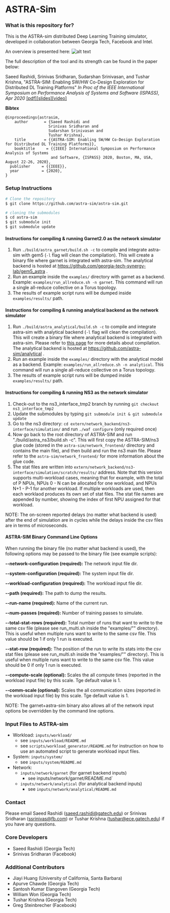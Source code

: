 # ASTRA-Sim #

### What is this repository for? ###
This is the ASTRA-sim distributed Deep Learning Training simulator, developed in collaboration between Georgia Tech, Facebook and Intel.

An overview is presented here:
![alt text](https://github.com/astra-sim/astra-sim/blob/master/docs/images/astrasim_overview_codesign.png)

The full description of the tool and its strength can be found in the paper below:

Saeed Rashidi, Srinivas Sridharan, Sudarshan Srinivasan, and Tushar Krishna,
"ASTRA-SIM: Enabling SW/HW Co-Design Exploration for Distributed DL Training Platforms"
*In Proc of the IEEE International Symposium on Performance Analysis of Systems and Software (ISPASS), Apr 2020*
[[pdf]](https://sites.gatech.edu/ece-synergy/files/2020/08/astrasim_ispass2020.pdf)[[slides]](https://cpb-us-w2.wpmucdn.com/sites.gatech.edu/dist/c/332/files/2020/08/ISPASS2020-ASTRA-SIM_talk.pdf)[[video]](https://www.youtube.com/watch?v=S-HE9yBv8_I&list=PLHJB2bhmgB7crXM7wBKIDi7OEa0UTZtrR&index=10)

**Bibtex**

    @inproceedings{astrasim,
        author       = {Saeed Rashidi and
                       Srinivas Sridharan and
                       Sudarshan Srinivasan and
                       Tushar Krishna},
        title        = {{ASTRA-SIM: Enabling SW/HW Co-Design Exploration for Distributed DL Training Platforms}},
        booktitle     = {{IEEE} International Symposium on Performance Analysis of Systems
                        and Software, {ISPASS} 2020, Boston, MA, USA, August 22-26, 2020},
      publisher     = {{IEEE}},
      year          = {2020},
    }


### Setup Instructions ###

```bash
# Clone the repository
$ git clone https://github.com/astra-sim/astra-sim.git

# cloning the submodules
$ cd astra-sim
$ git submodule init
$ git submodule update
```

#### Instructions for compiling & running Garnet2.0 as the network simulator
1. Run `./build/astra_garnet/build.sh -c` to compile and integrate astra-sim with gem5 (`-l` flag will clean the compilation). This will create a binary file where garnet is integrated with astra-sim. The analytical backend is hosted at  https://github.com/georgia-tech-synergy-lab/gem5_astra .
2. Run an example inside the `examples/` directory with garnet as a backend. Example: `examples/run_allreduce.sh -n garnet`. This command will run a single all-reduce collective on a Torus topology. 
3. The results of example script runs will be dumped inside `examples/results/` path.

#### Instructions for compiling & running analytical backend as the network simulator
1. Run `./build/astra_analytical/build.sh -c` to compile and integrate astra-sim with analytical backend (`-l` flag will clean the compilation). This will create a binary file where analytical backend is integrated with astra-sim. Please refer to [this page](https://github.com/astra-sim/astra-sim/tree/master/build/astra_analytical) for more details about compilation. The analytical backend is hosted at https://github.com/astra-sim/analytical .
2. Run an example inside the `examples/` directory with the analytical model as a backend. Example: `examples/run_allreduce.sh -n analytical`. This command will run a single all-reduce collective on a Torus topology. 
3. The results of example script runs will be dumped inside `examples/results/` path. 

#### Instructions for compiling & running NS3 as the network simulator
1. Check-out to the ns3_interface_tmp2 branch by running `git checkout ns3_interface_tmp2` 
2. Update the submodules by typing `git submodule init & git submodule update`
3. Go to the ns3 directory: `cd extern/network_backend/ns3-interface/simulation/` and run `./waf configure` (only required once)
4. Now go back to the root directory of ASTRA-SIM and run "./build/astra_ns3/build.sh -c". This will first copy the ASTRA-SIM/ns3 glue code (stored in the `astra-sim/network_frontend/` directory and contains the main file), and then build and run the ns3 main file. Please refer to the `astra-sim/network_frontend/` for more information about the glue code.
5. The stat files are written into `extern/network_backend/ns3-interface/simulation/scratch/results/` address. Note that this version supports multi-workload cases, meaning that for example, with the total of P NPUs, NPUs 0 - N can be allocated for one workload, and NPUs N+1 - P-1 for another workload. If multiple workloads are used, then each worklaod produces its own set of stat files. The stat file names are appended by number, showing the index of first NPU assigned for that workload.

NOTE: The on-screen reported delays (no matter what backend is used) after the end of simulation are in cycles while the delays inside the csv files are in terms of microseconds.

#### ASTRA-SIM Binary Command Line Options
When running the binary file (no matter what backend is used), the following options may be passed to the binary file (see example scripts):

**--network-configuration (required):** The network input file dir.

**--system-configuration  (required):** The system input file dir.

**--workload-configuration (required):** The workload input file dir.

**--path (required):** The path to dump the results.

**--run-name  (required):** Name of the current run.

**--num-passes  (required):** Number of training passes to simulate.

**--total-stat-rows (required):** Total number of runs that want to write to the same csv file (please see run_multi.sh inside the "examples/"" directory). This is useful when multiple runs want to write to the same csv file. This value should be 1 if only 1 run is executed. 

**--stat-row  (required):** The position of the run to write its stats into the csv stat files (please see run_multi.sh inside the "examples/"" directory). This is useful when multiple runs want to write to the same csv file. This value should be 0 if only 1 run is executed.

**--compute-scale (optional):** Scales the all compute times (reported in the workload input file) by this scale. Tge default value is 1.

**--comm-scale  (optional):** Scales the all communication sizes (reported in the workload input file) by this scale. Tge default value is 1.

NOTE: The garnet+astra-sim binary also allows all of the network input options be overridden by the command line options. 

### Input Files to ASTRA-sim ###

* Workload: `inputs/workload/`
   * see `inputs/workload/README.md`
   * see `scripts/workload_generator/README.md` for instruction on how to use an automated script to generate workload input files.
* System: `inputs/system/`
   * see `inputs/system/README.md`
* Network: 
    * `inputs/network/garnet` (for garnet backend inputs)
      * see inputs/network/garnet/README.md`
    * `inputs/network/analytical` (for analytical backend inputs)
      * see `inputs/network/analytical/README.md`
    

### Contact ###
Please email Saeed Rashidi (saeed.rashidi@gatech.edu) or Srinivas Sridharan (ssrinivas@fb.com) or Tushar Krishna (tushar@ece.gatech.edu) if you have any questions.

### Core Developers ###
* Saeed Rashidi (Georgia Tech)
* Srinivas Sridharan (Facebook)

### Additional Contributors ###
* Jiayi Huang (University of California, Santa Barbara)
* Apurve Chawde (Georgia Tech)
* Santosh Kumar Elangoven (Georgia Tech)
* William Won (Georgia Tech)
* Tushar Krishna (Georgia Tech)
* Greg Steinbrecher (Facebook)

